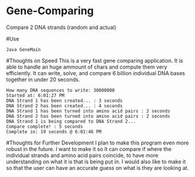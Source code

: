 # Gene-Comparing
Compare 2 DNA strands (random and actual)

#Use
```
Java GeneMain
```

#Thoughts on Speed
This is a very fast gene comparing application. It is able to handle an huge ammount of chars and compute them very efficiently.
It can write, solve, and compare 6 billion individual DNA bases together in under 20 seconds.
```
How many DNA sequences to write: 30000000
Started at: 6:01:27 PM
DNA Strand 1 has been created... : 3 seconds
DNA Strand 2 has been created... : 4 seconds
DNA Strand 1 has been turned into amino acid pairs : 2 seconds
DNA Strand 2 has been turned into amino acid pairs : 2 seconds
DNA Strand 1 is being compared to DNA Strand 2...
Compare complete! : 5 seconds
Complete in: 19 seconds @ 6:01:46 PM
```

#Thoughts for Further Development
I plan to make this program even more robust in the future. I want to make it so it can compare if where the individual strands
and amino acid pairs coincide, to have more understanding on what it is that is being put in. I would also like to make it
so that the user can have an accurate guess on what is they are looking at.
